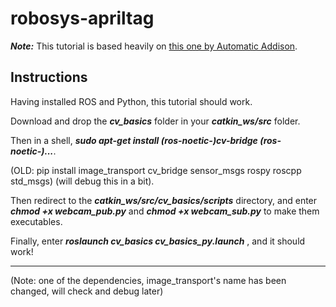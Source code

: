 # robosys-apriltag

***Note:*** This tutorial is based heavily on <a href="https://automaticaddison.com/working-with-ros-and-opencv-in-ros-noetic/" target="_blank">this one by Automatic Addison</a>.

## Instructions

Having installed ROS and Python, this tutorial should work.

Download and drop the ***cv_basics*** folder in your ***catkin_ws/src*** folder.

Then in a shell, ***sudo apt-get install (ros-noetic-)cv-bridge (ros-noetic-)...***.

(OLD: pip install image_transport cv_bridge sensor_msgs rospy roscpp std_msgs) (will debug this in a bit).

Then redirect to the ***catkin_ws/src/cv_basics/scripts*** directory, and enter ***chmod +x webcam_pub.py*** and ***chmod +x webcam_sub.py*** to make them executables.

Finally, enter ***roslaunch cv_basics cv_basics_py.launch*** , and it should work!

___________________________________________________________________________________________________________________________________________________________

(Note: one of the dependencies, image_transport's name has been changed, will check and debug later)
